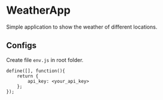 # WeatherApp
Simple application to show the weather of different locations.

## Configs
Create file ```env.js``` in root folder.
```
define([], function(){
    return {
        api_key: <your_api_key>
    };
});
```
